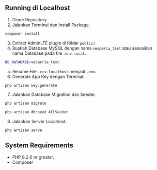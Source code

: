 
## Running di Localhost

1. Clone Repository.
2. Jalankan Terminal dan Install Package.
```bash
composer install
```
3. Extract AdminLTE plugin di folder `public/`.
4. Buatlah Database MySQL dengan nama `vesperia_test` atau sesuaikan nama Database pada file `.env.local`.
```bash
DB_DATABASE=vesperia_test
```
5. Rename File `.env.localhost` menjadi `.env`.
6. Generate App Key dengan Terminal.
```bash
php artisan key:generate
```
7. Jalankan Database Migration dan Seeder.
```bash
php artisan migrate

php artisan db:seed AllSeeder
```
8. Jalankan Server Localhost.
```bash
php artisan serve
```
## System Requirements
- PHP 8.2.0 or greater.
- Composer
